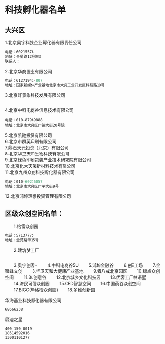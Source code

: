 # 科技孵化器名单
## 大兴区
1.北京奥宇科技企业孵化器有限责任公司  
```js
电话：60215576
地址：金星路12号院3
联系人：
```
2.北京华商置业有限公司  
```js
电话：61271941-807
地址：国家新媒体产业基地北京市大兴工业开发区科苑路18号
```
3.北京好景象科技发展有限公司 
```js

``` 
4.北京中科电商谷信息技术有限公司  
```
电话：010-87969888
地址：北京市大兴区广德大街20号院
```
5.北京凯驰投资有限公司  
6.北京市群英印刷有限公司  
7.鼎石天元投资（北京）有限公司  
8.北京华卫天和生物科技有限公司  
9.北京绿色印刷包装产业技术研究院有限公司  
10.北京化大天荣新材料技术有限公司  
11.北京九州众创科技孵化器有限公司  
```js
电话：010-60216057
地址：北京市大兴区广平大街9号
```
12.北京鸿坤理想投资管理有限公司  
## 区级众创空间名单：
　　1.格雷众创园
```js
电话：57137775
地址：金苑路甲15号
```
　　2.建筑梦工厂
```

```
　　3.奥宇创客+
　　4.中科电商谷5U
　　5.鸿坤金融谷
　　6.创E工场
　　7.金蜜蜂文创
　　8.华卫天和大健康产业基地
　　9.猪八戒北京园区
　　10.绿点众创空间
　　11.3u创意谷
　　12.北京城乡文化科技园
　　13.优客工厂林语墅
　　14.济民可信众创园
　　15.CED智慧空间
　　16.中国药谷众创空间
　　17.BIGC(毕格栖众创园)
　　18.多维创新园


华海基业科技孵化器有限公司
```
68666238
```
启迪之星  
```
400 150 0019
18514592016
13001101277
```